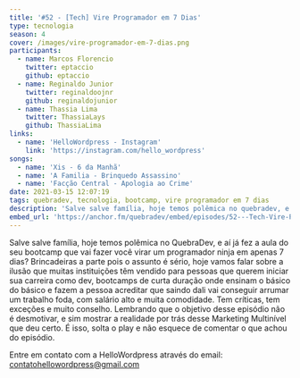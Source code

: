 ```yaml
---
title: '#52 - [Tech] Vire Programador em 7 Dias'
type: tecnologia
season: 4
cover: /images/vire-programador-em-7-dias.png
participants:
  - name: Marcos Florencio
    twitter: eptaccio
    github: eptaccio
  - name: Reginaldo Junior
    twitter: reginaldoojnr
    github: reginaldojunior
  - name: Thassia Lima
    twitter: ThassiaLays
    github: ThassiaLima
links:
  - name: 'HelloWordpress - Instagram'
    link: 'https://instagram.com/hello_wordpress'
songs:
  - name: 'Xis - 6 da Manhã'
  - name: 'A Familia - Brinquedo Assassino'
  - name: 'Facção Central - Apologia ao Crime'
date: 2021-03-15 12:07:19
tags: quebradev, tecnologia, bootcamp, vire programador em 7 dias
description: 'Salve salve família, hoje temos polêmica no quebradev, e aí já fez a aula do seu bootcamp que vai fazer você virar um programador ninja em apenas 7 dias?'
embed_url: 'https://anchor.fm/quebradev/embed/episodes/52---Tech-Vire-Programador-em-7-Dias-eskkmr'
---
```


Salve salve família, hoje temos polêmica no QuebraDev, e aí já fez a aula do seu bootcamp que vai fazer você virar um programador ninja em apenas 7 dias?
Brincadeiras a parte pois o assunto é sério, hoje vamos falar sobre a ilusão que muitas instituições têm vendido para pessoas que querem iniciar sua carreira como dev, bootcamps de curta duração onde ensinam o básico do básico e fazem a pessoa acreditar que saindo dali vai conseguir arrumar um trabalho foda, com salário alto e muita comodidade.
Tem críticas, tem exceções e muito conselho. Lembrando que o objetivo desse episódio não é desmotivar, e sim mostrar a realidade por trás desse Marketing Multinível que deu certo.
É isso, solta o play e não esquece de comentar o que achou do episódio.

Entre em contato com a HelloWordpress através do email: contatohellowordpress@gmail.com